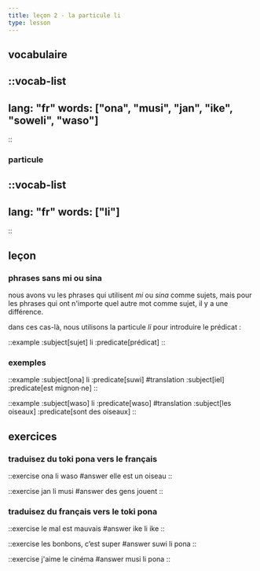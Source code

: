 ```yaml
---
title: leçon 2 - la particule li 
type: lesson
---
```


## vocabulaire
::vocab-list
---
lang: "fr"
words: ["ona", "musi", "jan", "ike", "soweli", "waso"]
---
::

### particule

::vocab-list
---
lang: "fr"
words: ["li"]
---
::

## leçon
### phrases sans mi ou sina
nous avons vu les phrases qui utilisent *mi* ou *sina* comme sujets, mais pour les phrases qui ont n'importe quel autre mot comme sujet, il y a une différence.

dans ces cas-là, nous utilisons la particule *li* pour introduire le prédicat :

::example
:subject[sujet] li :predicate[prédicat]
::

### exemples
::example
:subject[ona] li :predicate[suwi]
#translation
:subject[iel] :predicate[est mignon·ne]
::

::example
:subject[waso] li :predicate[waso]
#translation
:subject[les oiseaux] :predicate[sont des oiseaux]
::

## exercices
### traduisez du toki pona vers le français
::exercise
ona li waso
#answer
elle est un oiseau
::

::exercise
jan li musi
#answer
des gens jouent
::

### traduisez du français vers le toki pona
::exercise
le mal est mauvais
#answer
ike li ike
::

::exercise
les bonbons, c’est super
#answer
suwi li pona
::

::exercise
j'aime le cinéma
#answer
musi li pona
::
